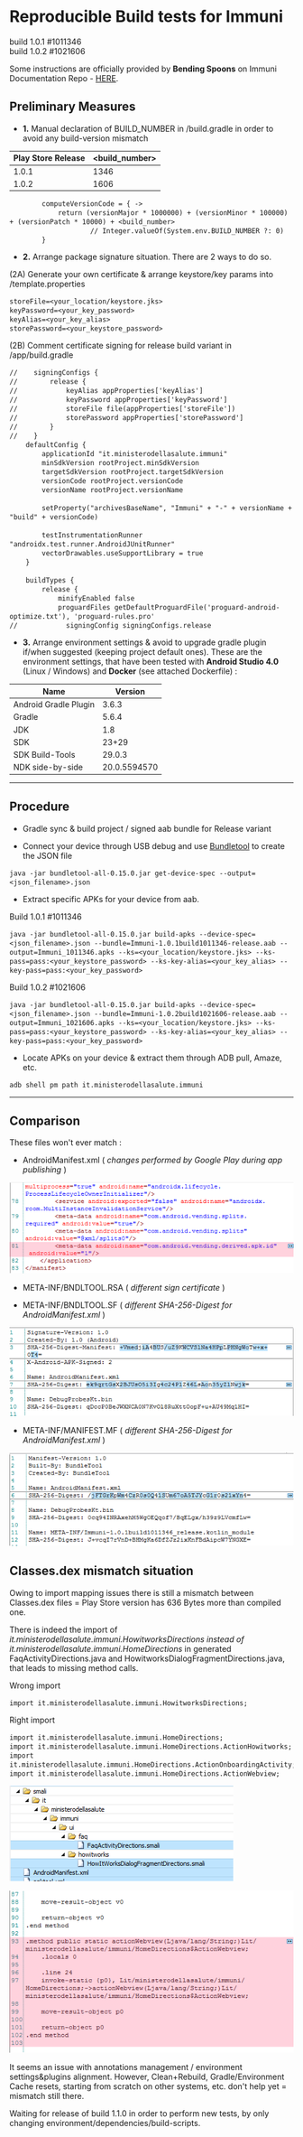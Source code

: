 # Reproducible Build tests for Immuni
build 1.0.1 #1011346 \
build 1.0.2 #1021606

Some instructions are officially provided by **Bending Spoons** on Immuni Documentation Repo - [HERE](https://github.com/immuni-app/immuni-documentation/blob/master/Technology%20Description.md#reproducible-builds).

## Preliminary Measures

- **1.** Manual declaration of BUILD_NUMBER in <project>/build.gradle in order to avoid any build-version mismatch

Play Store Release | <build_number>
-------------------|---------------
1.0.1 | 1346
1.0.2 | 1606

```
        computeVersionCode = { ->
            return (versionMajor * 1000000) + (versionMinor * 100000) + (versionPatch * 10000) + <build_number>
                    // Integer.valueOf(System.env.BUILD_NUMBER ?: 0)
        }
```

- **2.** Arrange package signature situation. There are 2 ways to do so.

(2A) Generate your own certificate & arrange keystore/key params into <project>/template.properties

```
storeFile=<your_location/keystore.jks>
keyPassword=<your_key_password>
keyAlias=<your_key_alias>
storePassword=<your_keystore_password>
```

(2B) Comment certificate signing for release build variant in <project>/app/build.gradle

```
//    signingConfigs {
//        release {
//            keyAlias appProperties['keyAlias']
//            keyPassword appProperties['keyPassword']
//            storeFile file(appProperties['storeFile'])
//            storePassword appProperties['storePassword']
//        }
//    }
    defaultConfig {
        applicationId "it.ministerodellasalute.immuni"
        minSdkVersion rootProject.minSdkVersion
        targetSdkVersion rootProject.targetSdkVersion
        versionCode rootProject.versionCode
        versionName rootProject.versionName

        setProperty("archivesBaseName", "Immuni" + "-" + versionName + "build" + versionCode)

        testInstrumentationRunner "androidx.test.runner.AndroidJUnitRunner"
        vectorDrawables.useSupportLibrary = true
    }

    buildTypes {
        release {
            minifyEnabled false
            proguardFiles getDefaultProguardFile('proguard-android-optimize.txt'), 'proguard-rules.pro'
//            signingConfig signingConfigs.release
```
		
- **3.** Arrange environment settings & avoid to upgrade gradle plugin if/when suggested (keeping project default ones). These are the environment settings, that have been tested with **Android Studio 4.0** (Linux / Windows) and **Docker** (see attached Dockerfile) : 

Name | Version
-----|--------
Android Gradle Plugin | 3.6.3
Gradle | 5.6.4
JDK | 1.8
SDK | 23+29
SDK Build-Tools | 29.0.3
NDK side-by-side | 20.0.5594570

---------------------------------------------

## Procedure

- Gradle sync & build project / signed aab bundle for Release variant

- Connect your device through USB debug and use [Bundletool](https://developer.android.com/studio/command-line/bundletool) to create the JSON file

```
java -jar bundletool-all-0.15.0.jar get-device-spec --output=<json_filename>.json
```

- Extract specific APKs for your device from aab.

Build 1.0.1 #1011346

```
java -jar bundletool-all-0.15.0.jar build-apks --device-spec=<json_filename>.json --bundle=Immuni-1.0.1build1011346-release.aab --output=Immuni_1011346.apks --ks=<your_location/keystore.jks> --ks-pass=pass:<your_keystore_password> --ks-key-alias=<your_key_alias> --key-pass=pass:<your_key_password>
```

Build 1.0.2 #1021606

```
java -jar bundletool-all-0.15.0.jar build-apks --device-spec=<json_filename>.json --bundle=Immuni-1.0.2build1021606-release.aab --output=Immuni_1021606.apks --ks=<your_location/keystore.jks> --ks-pass=pass:<your_keystore_password> --ks-key-alias=<your_key_alias> --key-pass=pass:<your_key_password>
```

- Locate APKs on your device & extract them through ADB pull, Amaze, etc.

```
adb shell pm path it.ministerodellasalute.immuni
```

--------------------------------------

## Comparison

These files won't ever match :

- AndroidManifest.xml ( _changes performed by Google Play during app publishing_ )

![](photo_androidmanifest_xml.png)

- META-INF/BNDLTOOL.RSA ( _different sign certificate_ )

- META-INF/BNDLTOOL.SF ( _different SHA-256-Digest for AndroidManifest.xml_ )

![](photo_bdnltool_sf.png)

- META-INF/MANIFEST.MF ( _different SHA-256-Digest for AndroidManifest.xml_ )

![](photo_manifest_mf.png)


## Classes.dex mismatch situation

Owing to import mapping issues there is still a mismatch between Classes.dex files = Play Store version has 636 Bytes more than compiled one.

There is indeed the import of _it.ministerodellasalute.immuni.HowitworksDirections instead of it.ministerodellasalute.immuni.HomeDirections_ in generated FaqActivityDirections.java and HowitworksDialogFragmentDirections.java, that leads to missing method calls.

Wrong import

```
import it.ministerodellasalute.immuni.HowitworksDirections;
```

Right import

```
import it.ministerodellasalute.immuni.HomeDirections;
import it.ministerodellasalute.immuni.HomeDirections.ActionHowitworks;
import it.ministerodellasalute.immuni.HomeDirections.ActionOnboardingActivity;
import it.ministerodellasalute.immuni.HomeDirections.ActionWebview;
```

![](photo_smalichk.png) 

![](photo_actionwebview.png)

It seems an issue with annotations management / environment settings&plugins alignment. However, Clean+Rebuild, Gradle/Environment Cache resets, starting from scratch on other systems, etc. don't help yet = mismatch still there. 

Waiting for release of build 1.1.0 in order to perform new tests, by only changing environment/dependencies/build-scripts.
